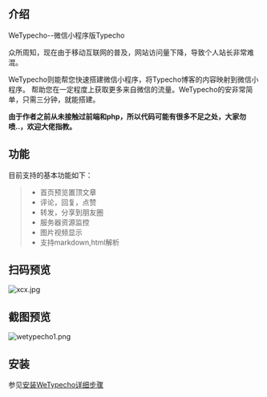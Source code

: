 ## 介绍 ##
WeTypecho--微信小程序版Typecho  

众所周知，现在由于移动互联网的普及，网站访问量下降，导致个人站长非常难混。

WeTypecho则能帮您快速搭建微信小程序，将Typecho博客的内容映射到微信小程序。
帮助您在一定程度上获取更多来自微信的流量。WeTypecho的安非常简单，只需三分钟，就能搭建。

**由于作者之前从未接触过前端和php，所以代码可能有很多不足之处，大家勿喷..，欢迎大佬指教。**

## 功能 ##
目前支持的基本功能如下：
> * 首页预览置顶文章
> * 评论，回复，点赞
> * 转发，分享到朋友圈
> * 服务器资源监控  
> * 图片视频显示
> * 支持markdown,html解析

## 扫码预览 ##
![xcx.jpg][1]
## 截图预览 ##
![wetypecho1.png][2]
## 安装 ##
参见[安装WeTypecho详细步骤][3]


  [1]: http://res.2012.pro/2018/08/11/1533954773.jpg
  [2]: http://res.2012.pro/2018/08/11/1533956426.png
  [3]: https://2012.pro/index.php/20180811/cid=77.html